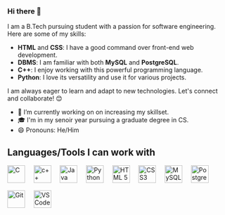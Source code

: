 ### Hi there 👋

I am a B.Tech pursuing student with a passion for software engineering. Here are some of my skills:

- **HTML** and **CSS**: I have a good command over front-end web development.
- **DBMS**: I am familiar with both **MySQL** and **PostgreSQL**.
- **C++**: I enjoy working with this powerful programming language.
- **Python**: I love its versatility and use it for various projects.

I am always eager to learn and adapt to new technologies. Let's connect and collaborate! 😊
<!--
**vaibhavshende03/vaibhavshende03** is a ✨ _special_ ✨ repository because its `README.md` (this file) appears on your GitHub profile.

Here are some ideas to get you started:
-->
- 🔭 I’m currently working on on increasing my skillset.
- 🎓 I'm in my senoir year pursuing a graduate degree in CS.
- 😄 Pronouns:  He/Him

## Languages/Tools I can work with

  

 <img title="C" height="40px" src="https://img.icons8.com/?size=100&id=shQTXiDQiQVR&format=png&color=000000"/> &nbsp;&nbsp;&nbsp;
  <img title="c++" height="40px" src="https://img.icons8.com/?size=100&id=TpULddJc4gTh&format=png&color=000000"/> &nbsp;&nbsp;&nbsp;
  <img title="Java" height="40px" src="https://img.icons8.com/?size=100&id=13679&format=png&color=000000"/> &nbsp;&nbsp;&nbsp;
  <img title="Python" height="40px" src="https://img.icons8.com/?size=100&id=13441&format=png&color=000000"/> &nbsp;&nbsp;&nbsp;
  <img title="HTML 5" height="40px" src="https://img.icons8.com/?size=100&id=20909&format=png&color=000000"/> &nbsp;&nbsp;&nbsp;
  <img title="CSS3" height="40px" src="https://img.icons8.com/?size=100&id=21278&format=png&color=000000"/> &nbsp;&nbsp;&nbsp;
  <img title="MySQL" height="40px" src="https://img.icons8.com/?size=100&id=UFXRpPFebwa2&format=png&color=000000"/> &nbsp;&nbsp;&nbsp;
  <img title="PostgreSQL" height="40px" src="https://img.icons8.com/?size=100&id=38561&format=png&color=000000"/> &nbsp;&nbsp;&nbsp;
 

    


  <img title="Git" height="40px" src="https://user-images.githubusercontent.com/85930567/155733391-1cad1bbc-b9d6-4fd9-91c2-37f778f88a96.png" /> &nbsp;&nbsp;&nbsp;
  <img title="VS Code" height="40px" src="https://img.icons8.com/fluency/144/000000/visual-studio-code-2019.png"/> &nbsp;&nbsp;&nbsp;
  
  

  </br>

